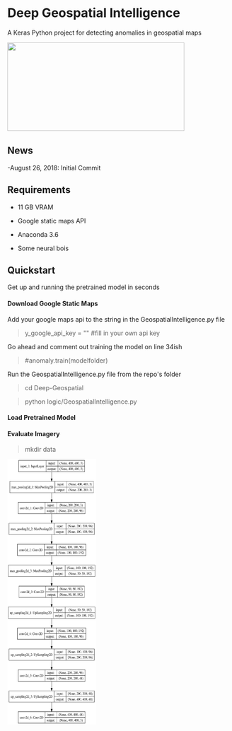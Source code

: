 # Deep Geospatial Intelligence

A Keras Python project for detecting anomalies in geospatial maps

<img src="https://78.media.tumblr.com/d14666bd4de029b7ee6bb61a96d90828/tumblr_inline_ohvef7kB3O1tzhl5u_400.gif" width="400" height="200" />


## News

-August 26, 2018: Initial Commit


## Requirements

* 11 GB VRAM

* Google static maps API

* Anaconda 3.6

* Some neural bois

## Quickstart

Get up and running the pretrained model in seconds

#### Download Google Static Maps

Add your google maps api to the string in the GeospatialIntelligence.py file

> y_google_api_key = "" #fill in your own api key

Go ahead and comment out training the model on line 34ish

> #anomaly.train(modelfolder)

Run the GeospatialIntelligence.py file from the repo's folder

>cd Deep-Geospatial

>python logic/GeospatialIntelligence.py


#### Load Pretrained Model

#### Evaluate Imagery

> mkdir data


<img src="resources/model_plot.png" width="200" height="600" />
